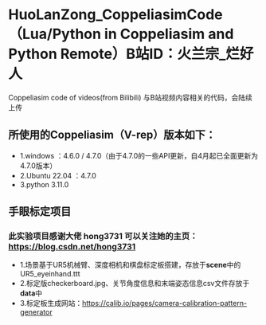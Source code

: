 # HuoLanZong_CoppeliasimCode（Lua/Python in Coppeliasim and Python Remote）B站ID：火兰宗_烂好人
Coppeliasim code of videos(from Bilibili)
与B站视频内容相关的代码，会陆续上传
## 所使用的Coppeliasim（V-rep）版本如下：
* 1.windows ：4.6.0 / 4.7.0（由于4.7.0的一些API更新，自4月起已全面更新为4.7.0版本）
* 2.Ubuntu 22.04 ：4.7.0
* 3.python 3.11.0
## 手眼标定项目
### 此实验项目感谢大佬 hong3731 可以关注她的主页：<https://blog.csdn.net/hong3731>
* 1.场景基于UR5机械臂、深度相机和棋盘标定板搭建，存放于**scene**中的UR5_eyeinhand.ttt
* 2.标定版checkerboard.jpg、关节角度信息和末端姿态信息csv文件存放于**data**中
* 3.标定板生成网站：<https://calib.io/pages/camera-calibration-pattern-generator>
